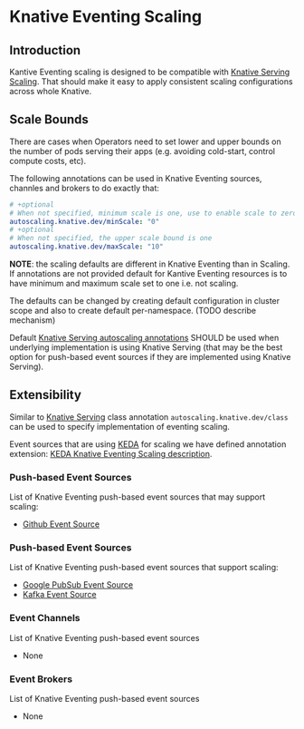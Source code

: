 # Knative Eventing Scaling

## Introduction

Kantive Eventing scaling is designed to be compatible with
[Knative Serving Scaling](https://github.com/knative/serving/tree/master/docs/scaling).
That should make it easy to apply consistent scaling configurations across whole
Knative.

## Scale Bounds

There are cases when Operators need to set lower and upper bounds on the number
of pods serving their apps (e.g. avoiding cold-start, control compute costs,
etc).

The following annotations can be used in Knative Eventing sources, channles and
brokers to do exactly that:

```yaml
# +optional
# When not specified, minimum scale is one, use to enable scale to zero
autoscaling.knative.dev/minScale: "0"
# +optional
# When not specified, the upper scale bound is one
autoscaling.knative.dev/maxScale: "10"
```

**NOTE**: the scaling defaults are different in Knative Eventing than in
Scaling. If annotations are not provided default for Kantive Eventing resources
is to have minimum and maximum scale set to one i.e. not scaling.

The defaults can be changed by creating default configuration in cluster scope
and also to create default per-namespace. (TODO describe mechanism)

Default
[Knative Serving autoscaling annotations](https://knative.dev/docs/serving/configuring-autoscaling/)
SHOULD be used when underlying implementation is using Knative Serving (that may
be the best option for push-based event sources if they are implemented using
Knative Serving).

## Extensibility

Similar to
[Knative Serving](https://knative.dev/docs/serving/configuring-autoscaling/#implementing-your-own-pod-autoscaler)
class annotation `autoscaling.knative.dev/class` can be used to specify
implementation of eventing scaling.

Event sources that are using [KEDA](https://keda.sh/) for scaling we have
defined annotation extension:
[KEDA Knative Eventing Scaling description](./KEDA.md).

### Push-based Event Sources

List of Knative Eventing push-based event sources that may support scaling:

- [Github Event Source](https://github.com/knative/eventing-contrib/tree/master/github)

### Push-based Event Sources

List of Knative Eventing push-based event sources that support scaling:

- [Google PubSub Event Source](https://github.com/google/knative-gcp/pull/551)
- [Kafka Event Source](https://github.com/knative/eventing-contrib/pull/886)

### Event Channels

List of Knative Eventing push-based event sources

- None

### Event Brokers

List of Knative Eventing push-based event sources

- None
